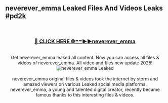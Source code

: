 ## neverever_emma Leaked Files And Videos Leaks #pd2k
<br>
<div align="center">
<h3><a href="https://watchclip.my.id/neverever_emma" rel="nofollow">🔴 CLICK HERE 🌐==►►neverever_emma</a></h3>
<br>
Get neverever_emma leaked all content. Now you can access all files & videos of neverever_emma. All video and files new update 2025!
<br>
<a href="https://watchclip.my.id/neverever_emma" rel="nofollow" data-target="animated-image.originalLink"><img src="https://i.ibb.co.com/WyWwxjT/player-gif2.gif" alt="neverever_emma Leaked" style="max-width: 100%; display: inline-block;" data-target="animated-image.originalImage"></a>
<br><br>
neverever_emma original files & videos took the internet by storm and amazed viewers on various Leaked social media platforms. neverever_emma, a young and talented digital creator, recently became famous thanks to this interesting files & videos.
</div>
<br>